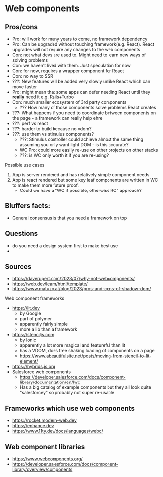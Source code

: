 # Web components

## Pros/cons

* Pro: will work for many years to come, no framework dependency
* Pro: Can be upgraded without touching framework(e.g. React). React upgrades will not require any changes to the web components
* Con: not what devs are used to. Might need to learn new ways of solving problems
* Con: we haven't lived with them. Just speculation for now
* Con: for now, requires a wrapper component for React
* Con: no way to SSR
* ???: New features will be added very slowly unlike React which can move faster
* Pro: might mean that some apps can defer needing React until they **really** need it e.g. Rails+Turbo
* Con: much smaller ecosystem of 3rd party components
    * ??? How many of those components solve problems React creates
* ???: What happens if you need to coordinate between components on the page - a framework can really help ehre
* ???: perf vs react
* ???: harder to build because no vdom?
* ???: use them vs stimulus components?
    * ???: Stimulus controller could achieve almost the same thing assuming you only want light DOM - is this accurate?
    * WC Pro: could more easily re-use on other projects on other stacks
    * ???: is WC only worth it if you are re-using?


Possible use cases

1. App is server rendered and has relatively simple component needs
1. App is react rendered but some key leaf components are written in WC to make them more future proof.
    * Could we have a "WC if possible, otherwise RC" approach?

## Bluffers facts:

* General consensus is that you need a framework on top

## Questions

* do you need a design system first to make best use
*

## Sources

* https://daverupert.com/2023/07/why-not-webcomponents/
* https://web.dev/learn/html/template/
* https://www.matuzo.at/blog/2023/pros-and-cons-of-shadow-dom/


Web component frameworks

* https://lit.dev
    * by Google
    * part of polymer
    * apparently fairly simple
    * more a lib than a framework
* https://stenciljs.com
  * by Ionic
  * apparently a lot more magical and featureful than lit
  * has a VDOM, does tree shaking loading of components on a page
  * https://www.abeautifulsite.net/posts/moving-from-stencil-to-lit-element/
* https://hybrids.js.org
* Salesforce web components
    * https://developer.salesforce.com/docs/component-library/documentation/en/lwc
    * Has a big catalog of example components but they all look quite "salesforcey" so probably not super re-usable

## Frameworks which use web components

* https://rocket.modern-web.dev
* https://enhance.dev
* https://www.11ty.dev/docs/languages/webc/

## Web component libraries

* https://www.webcomponents.org/
* https://developer.salesforce.com/docs/component-library/overview/components